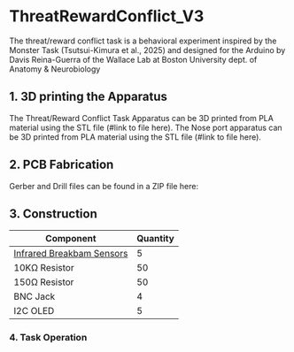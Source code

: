 # ThreatRewardConflict_V3
The threat/reward conflict task is a behavioral experiment inspired by the Monster Task (Tsutsui-Kimura et al., 2025) and designed for the Arduino by Davis Reina-Guerra of the Wallace Lab at Boston University dept. of Anatomy &amp; Neurobiology 

## 1. 3D printing the Apparatus

The Threat/Reward Conflict Task Apparatus can be 3D printed from PLA material using the STL file (#link to file here). 
The Nose port apparatus can be 3D printed from PLA material using the STL file (#link to file here).

## 2. PCB Fabrication

Gerber and Drill files can be found in a ZIP file here: 

## 3. Construction

| Component                       | Quantity |
|---------------------------------|----------|
| [Infrared Breakbam Sensors](https://www.adafruit.com/product/2168)       | 5        |
| 10KΩ Resistor                   | 50       | https://www.digikey.com/en/products/detail/panasonic-electronic-components/ERA-8AEB103V/3070742 |
| 150Ω Resistor                   | 50       | https://www.digikey.com/en/products/detail/panasonic-electronic-components/ERA-8AEB151V/3070809 |
| BNC Jack                        | 4        | https://www.digikey.com/en/products/detail/te-connectivity-amp-connectors/5227161-1/811142 | 
| I2C OLED                        | 5        | https://a.co/d/1eVYdSG |


### 4. Task Operation
